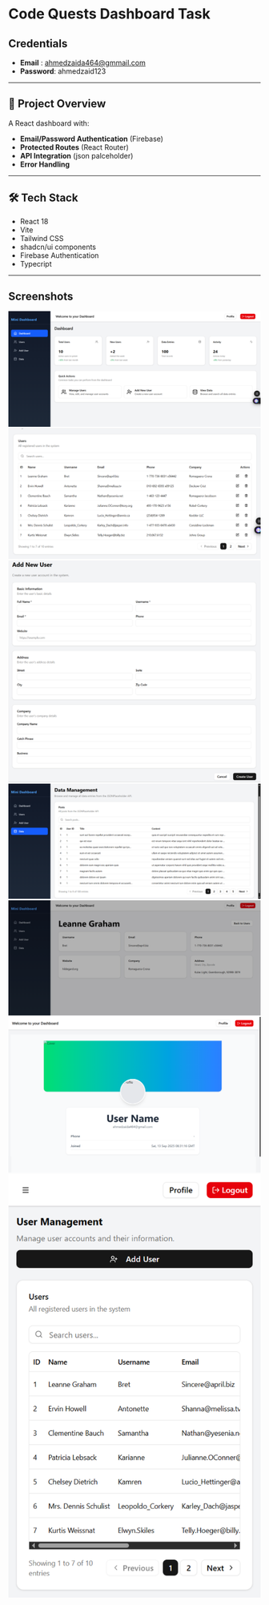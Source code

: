 # Code Quests Dashboard Task

## Credentials
- **Email** : ahmedzaida464@gmmail.com
- **Password**: ahmedzaid123

---

## 🚀 Project Overview
A React dashboard with:
- **Email/Password Authentication** (Firebase)
- **Protected Routes** (React Router)
- **API Integration** (json palceholder)
- **Error Handling** 

---

## 🛠️ Tech Stack
- React 18
- Vite 
- Tailwind CSS
- shadcn/ui components
- Firebase Authentication
- Typecript

---

## Screenshots

![Login Page](public/screenshots/3.png)
![Dashboard](public/screenshots/2.png)
![Profile](public/screenshots/4.png)
![Profile](public/screenshots/5.png)
![Profile](public/screenshots/6.png)
![Profile](public/screenshots/7.png)
![Profile](public/screenshots/8.png)


